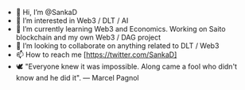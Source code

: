 - 👋 Hi, I’m @SankaD
- 👀 I’m interested in Web3 / DLT / AI
- 🌱 I’m currently learning Web3 and Economics. Working on Saito blockchain and my own Web3 / DAG project
- 💞️ I’m looking to collaborate on anything related to DLT / Web3
- 📫 How to reach me [https://twitter.com/SankaD]
- 🕊️ "Everyone knew it was impossible. Along came a fool who didn't know and he did it". — Marcel Pagnol

<!---
SankaD/SankaD is a ✨ special ✨ repository because its `README.md` (this file) appears on your GitHub profile.
You can click the Preview link to take a look at your changes.
--->
